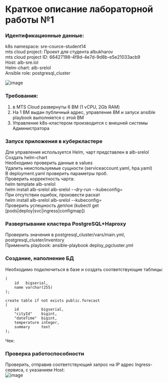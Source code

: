 # Краткое описание лабораторной работы №1

### Идентификационные данные: 
k8s namespace: sre-cource-student14  
mts cloud project: Проект для студента albukharov  
mts cloud project ID: 66427198-4f8d-4e7d-9d8b-e5e21033acb9  
Host: alb-sre.lol  
Helm-chart: alb-srelol  
Ansible role: postgresql_cluster  

![image](https://github.com/AlbertBukharov/mts-sre-course/assets/81142061/8045dbb1-d996-4c76-9d14-29952d917fdd)

### Требования:  
1. в MTS Cloud развернуты 6 ВМ (1 vCPU, 2Gb RAM)  
2. На 1 ВМ выдан публичный адрес, управление ВМ и запуск ansible playbook выполняется с этой ВМ
3. Управление k8s-кластером производится с внешней системы Администратора

### Запуск приложения в куберкластере
Для управления используется Helm, чарт представлен в alb-srelol    
Создать helm-chart  
Необходимо проверить данные в values  
Удалить неиспользуемые сущности (serviceaccount.yaml, hpa.yaml)  
В deployment.yaml проверить параметры проб.  
Проверить корректность чарта:  
helm template alb-srelol  
helm install  alb-srelol alb-srelol --dry-run --kubeconfig=<full path to kube config with namespace configuration>  
При отсутствии ошибок, произвести раскат  
helm install  alb-srelol alb-srelol --kubeconfig=<full path to kube config with namespace configuration>  
Проверить успешность деплоя (kubectl get [pods|deploy|svc|ingress|configmap])  

### Развертывание кластера PostgreSQL+Haproxy
Проверить значения в postgresql_cluster/vars/main.yml, postgresql_cluster/inventory  
Применить playbook: ansible-playbook deploy_pgcluster.yml

### Создание, наполнение БД
Необходимо подключиться в базе и создать соответствующие таблицы:  
```create table if not exists public.cities
(
    id   bigserial,
    name varchar(255)
);

create table if not exists public.forecast
(
    id          bigserial,
    "cityId"    bigint,
    "dateTime"  bigint,
    temperature integer,
    summary     text
);
```
Чек:

### Проверка работоспособности
Проверить, отправив соответствующий запрос на IP адрес Ingress-сервиса, с указанием Host:  
![image](https://github.com/AlbertBukharov/mts-sre-course/assets/81142061/a75a6caa-eaef-4f91-9fce-3fbd11c209bf)



